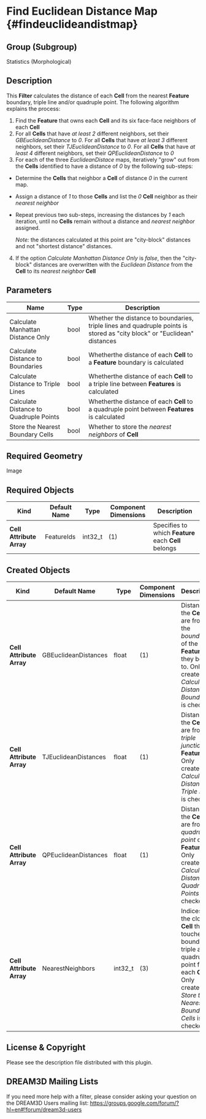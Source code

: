 Find Euclidean Distance Map {#findeuclideandistmap}
=============

## Group (Subgroup) ##
Statistics (Morphological)

## Description ##
This **Filter** calculates the distance of each **Cell** from the nearest **Feature** boundary, triple line and/or quadruple point.  The following algorithm explains the process:

1. Find the **Feature** that owns each **Cell** and its six face-face neighbors of each **Cell**
2. For all **Cells** that have *at least 2* different neighbors, set their *GBEuclideanDistance* to *0*.  For all **Cells** that have *at least 3* different neighbors, set their *TJEuclideanDistance* to *0*.  For all **Cells** that have *at least 4* different neighbors, set their *QPEuclideanDistance* to *0*
3. For each of the three *EuclideanDistace* maps, iteratively "grow" out from the **Cells** identified to have a distance of *0* by the following sub-steps:

  - Determine the **Cells** that neighbor a **Cell** of distance *0* in the current map.
  - Assign a distance of *1* to those **Cells** and list the *0* **Cell** neighbor as their *nearest neighbor*
  - Repeat previous two sub-steps, increasing the distances by *1* each iteration, until no **Cells** remain without a distance and *nearest neighbor* assigned.

	*Note:* the distances calculated at this point are "city-block" distances and not "shortest distance" distances.

4. If the option *Calculate Manhattan Distance Only* is *false*, then the "city-block" distances are overwritten with the *Euclidean Distance* from the **Cell** to its *nearest neighbor* **Cell**


## Parameters ##
| Name | Type | Description |
|------|------| ----------- |
| Calculate Manhattan Distance Only | bool | Whether the distance to boundaries, triple lines and quadruple points is stored as "city block" or "Euclidean" distances |
| Calculate Distance to Boundaries | bool | Whetherthe distance of each **Cell** to a **Feature** boundary is calculated |
| Calculate Distance to Triple Lines | bool | Whetherthe distance of each **Cell** to a triple line between **Features** is calculated |
| Calculate Distance to Quadruple Points | bool | Whetherthe distance of each **Cell** to a  quadruple point between **Features** is calculated |
| Store the Nearest Boundary Cells | bool | Whether to store the *nearest neighbors* of **Cell**  


## Required Geometry ##
Image 

## Required Objects ##
| Kind | Default Name | Type | Component Dimensions | Description |
|------|--------------|-------------|---------|-----|
| **Cell Attribute Array** | FeatureIds | int32_t | (1) | Specifies to which **Feature** each **Cell** belongs |

## Created Objects ##
| Kind | Default Name | Type | Component Dimensions | Description |
|------|--------------|-------------|---------|-----|
| **Cell Attribute Array** | GBEuclideanDistances | float | (1) | Distance the **Cells** are from the *boundary* of the **Feature** they belong to. Only created if _Calculate Distance to Boundaries_ is checked |
| **Cell Attribute Array** | TJEuclideanDistances | float | (1) | Distance the **Cells** are from a *triple junction* of **Features**. Only created if _Calculate Distance to Triple Lines_ is checked |
| **Cell Attribute Array** | QPEuclideanDistances | float | (1) | Distance the **Cells** are from a *quadruple point* of **Features**. Only created if _Calculate Distance to Quadruple Points_ is checked |
| **Cell Attribute Array** | NearestNeighbors | int32_t | (3) | Indices of the closest **Cell** that touches a boundary, triple and quadruple point for each **Cell**. Only created if _Store the Nearest Boundary Cells_ is checked |


## License & Copyright ##

Please see the description file distributed with this plugin.

## DREAM3D Mailing Lists ##

If you need more help with a filter, please consider asking your question on the DREAM3D Users mailing list:
https://groups.google.com/forum/?hl=en#!forum/dream3d-users


